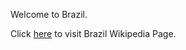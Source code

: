 Welcome to Brazil.

Click [here](https://pt.wikipedia.org/wiki/Brasil) to visit Brazil Wikipedia Page.

